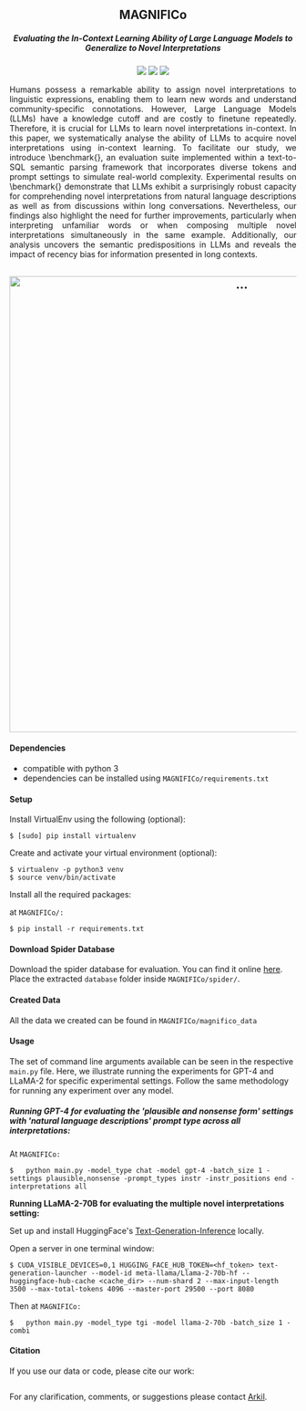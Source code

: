 <h2 align="center">
  MAGNIFICo
</h2>
<h5 align="center">Evaluating the In-Context Learning Ability of Large Language Models to Generalize to Novel Interpretations</h5>

<p align="center">
  <a href="https://2023.emnlp.org/"><img src="https://img.shields.io/badge/EMNLP-2023-blue"></a>
  <a href=""><img src="http://img.shields.io/badge/Paper-PDF-red.svg"></a>
  <a href="https://github.com/McGill-NLP/MAGNIFICo/blob/main/LICENSE">
    <img src="https://img.shields.io/badge/License-MIT-green">
  </a>
</p>

<p style="text-align: justify;">
Humans possess a remarkable ability to assign novel interpretations to linguistic expressions, enabling them to learn new words and understand community-specific connotations. However, Large Language Models (LLMs) have a knowledge cutoff and are costly to finetune repeatedly. Therefore, it is crucial for LLMs to learn novel interpretations in-context. In this paper, we systematically analyse the ability of LLMs to acquire novel interpretations using in-context learning. To facilitate our study, we introduce \benchmark{}, an evaluation suite implemented within a text-to-SQL semantic parsing framework that incorporates diverse tokens and prompt settings to simulate real-world complexity. Experimental results on \benchmark{} demonstrate that LLMs exhibit a surprisingly robust capacity for comprehending novel interpretations from natural language descriptions as well as from discussions within long conversations. Nevertheless, our findings also highlight the need for further improvements, particularly when interpreting unfamiliar words or when composing multiple novel interpretations simultaneously in the same example. Additionally, our analysis uncovers the semantic predispositions in LLMs and reveals the impact of recency bias for information presented in long contexts.
</p>
<h2 align="center">
  <img align="center"  src="./images/Fig1.pdf" alt="..." width="800">
</h2>




#### Dependencies

- compatible with python 3
- dependencies can be installed using `MAGNIFICo/requirements.txt`

#### Setup

Install VirtualEnv using the following (optional):

```shell
$ [sudo] pip install virtualenv
```

Create and activate your virtual environment (optional):

```shell
$ virtualenv -p python3 venv
$ source venv/bin/activate
```

Install all the required packages:

at `MAGNIFICo/:`

```shell
$ pip install -r requirements.txt
```

#### Download Spider Database

Download the spider database for evaluation. You can find it online [here](https://drive.google.com/file/d/1Gb4ezwuYWi38maCBZAAyxet2JVCpqDQW/view?usp=sharing). Place the extracted `database` folder inside `MAGNIFICo/spider/`.

#### Created Data

All the data we created can be found in `MAGNIFICo/magnifico_data`

#### Usage

The set of command line arguments available can be seen in the respective `main.py` file. Here, we illustrate running the experiments for GPT-4 and LLaMA-2 for specific experimental settings. Follow the same methodology for running any experiment over any model.



##### Running GPT-4 for evaluating the 'plausible and nonsense form' settings with 'natural language descriptions' prompt type across all interpretations:

At `MAGNIFICo:`

```shell
$	python main.py -model_type chat -model gpt-4 -batch_size 1 -settings plausible,nonsense -prompt_types instr -instr_positions end -interpretations all
```



**Running LLaMA-2-70B for evaluating the multiple novel interpretations setting:**

Set up and install HuggingFace's [Text-Generation-Inference](https://github.com/huggingface/text-generation-inference) locally.

Open a server in one terminal window:

```shell
$ CUDA_VISIBLE_DEVICES=0,1 HUGGING_FACE_HUB_TOKEN=<hf_token> text-generation-launcher --model-id meta-llama/Llama-2-70b-hf --huggingface-hub-cache <cache_dir> --num-shard 2 --max-input-length 3500 --max-total-tokens 4096 --master-port 29500 --port 8080
```

Then at `MAGNIFICo:`

```shell
$	python main.py -model_type tgi -model llama-2-70b -batch_size 1 -combi
```

#### Citation

If you use our data or code, please cite our work:

```

```

For any clarification, comments, or suggestions please contact [Arkil](http://arkilpatel.github.io/).
